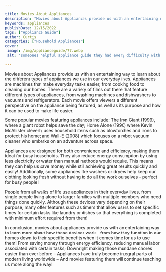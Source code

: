 ```yaml
---

title: Movies About Appliances
description: "Movies about Appliances provide us with an entertaining way to learn about the different types of appliances we use in our everyda...get more info"
keywords: appliances
publishDate: 12/15/2022
tags: ["Appliance Guide"]
author: Curtis
categories: ["Household Appliances"]
cover: 
 image: /img/applianceguide/77.webp
 alt: 'someones helpful appliance guide they had every difficulty with prior'

---
```


Movies about Appliances provide us with an entertaining way to learn about the different types of appliances we use in our everyday lives. Appliances are machines that make everyday tasks easier, from cooking food to cleaning our homes. There are a variety of films out there that feature different types of appliances, from washing machines and dishwashers to vacuums and refrigerators. Each movie offers viewers a different perspective on the appliance being featured, as well as its purpose and how it can be used to make life easier.

Some popular movies featuring appliances include: The Iron Giant (1999), where a giant robot helps save the day; Home Alone (1990) where Kevin McAllister cleverly uses household items such as blowtorches and irons to protect his home; and Wall-E (2008) which focuses on a robot vacuum cleaner who embarks on an adventure across space.

Appliances are designed for both convenience and efficiency, making them ideal for busy households. They also reduce energy consumption by using less electricity or water than manual methods would require. This means they can help us save money while still achieving great results quickly and easily! Additionally, some appliances like washers or dryers help keep our clothing looking fresh without having to do all the work ourselves - perfect for busy people! 

People from all walks of life use appliances in their everyday lives, from single people living alone to larger families with multiple members who need things done quickly. Although these devices vary depending on their purpose, many offer features such as timers that allow users to set specific times for certain tasks like laundry or dishes so that everything is completed with minimum effort required from them! 

In conclusion, movies about appliances provide us with an entertaining way to learn more about how these devices work - from how they function in our homes down to their specific benefits when it comes time for us to use them! From saving money through energy efficiency, reducing manual labor associated with certain tasks; Downright making those mundane chores easier than ever before – Appliances have truly become integral parts of modern living worldwide – And movies featuring them will continue teaching us more along the way!
